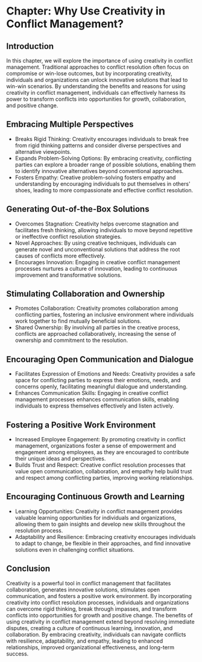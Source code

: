 Chapter: Why Use Creativity in Conflict Management?
===================================================

Introduction
------------

In this chapter, we will explore the importance of using creativity in conflict management. Traditional approaches to conflict resolution often focus on compromise or win-lose outcomes, but by incorporating creativity, individuals and organizations can unlock innovative solutions that lead to win-win scenarios. By understanding the benefits and reasons for using creativity in conflict management, individuals can effectively harness its power to transform conflicts into opportunities for growth, collaboration, and positive change.

Embracing Multiple Perspectives
-------------------------------

* Breaks Rigid Thinking: Creativity encourages individuals to break free from rigid thinking patterns and consider diverse perspectives and alternative viewpoints.
* Expands Problem-Solving Options: By embracing creativity, conflicting parties can explore a broader range of possible solutions, enabling them to identify innovative alternatives beyond conventional approaches.
* Fosters Empathy: Creative problem-solving fosters empathy and understanding by encouraging individuals to put themselves in others' shoes, leading to more compassionate and effective conflict resolution.

Generating Out-of-the-Box Solutions
-----------------------------------

* Overcomes Stagnation: Creativity helps overcome stagnation and facilitates fresh thinking, allowing individuals to move beyond repetitive or ineffective conflict resolution strategies.
* Novel Approaches: By using creative techniques, individuals can generate novel and unconventional solutions that address the root causes of conflicts more effectively.
* Encourages Innovation: Engaging in creative conflict management processes nurtures a culture of innovation, leading to continuous improvement and transformative solutions.

Stimulating Collaboration and Ownership
---------------------------------------

* Promotes Collaboration: Creativity promotes collaboration among conflicting parties, fostering an inclusive environment where individuals work together to find mutually beneficial solutions.
* Shared Ownership: By involving all parties in the creative process, conflicts are approached collaboratively, increasing the sense of ownership and commitment to the resolution.

Encouraging Open Communication and Dialogue
-------------------------------------------

* Facilitates Expression of Emotions and Needs: Creativity provides a safe space for conflicting parties to express their emotions, needs, and concerns openly, facilitating meaningful dialogue and understanding.
* Enhances Communication Skills: Engaging in creative conflict management processes enhances communication skills, enabling individuals to express themselves effectively and listen actively.

Fostering a Positive Work Environment
-------------------------------------

* Increased Employee Engagement: By promoting creativity in conflict management, organizations foster a sense of empowerment and engagement among employees, as they are encouraged to contribute their unique ideas and perspectives.
* Builds Trust and Respect: Creative conflict resolution processes that value open communication, collaboration, and empathy help build trust and respect among conflicting parties, improving working relationships.

Encouraging Continuous Growth and Learning
------------------------------------------

* Learning Opportunities: Creativity in conflict management provides valuable learning opportunities for individuals and organizations, allowing them to gain insights and develop new skills throughout the resolution process.
* Adaptability and Resilience: Embracing creativity encourages individuals to adapt to change, be flexible in their approaches, and find innovative solutions even in challenging conflict situations.

Conclusion
----------

Creativity is a powerful tool in conflict management that facilitates collaboration, generates innovative solutions, stimulates open communication, and fosters a positive work environment. By incorporating creativity into conflict resolution processes, individuals and organizations can overcome rigid thinking, break through impasses, and transform conflicts into opportunities for growth and positive change. The benefits of using creativity in conflict management extend beyond resolving immediate disputes, creating a culture of continuous learning, innovation, and collaboration. By embracing creativity, individuals can navigate conflicts with resilience, adaptability, and empathy, leading to enhanced relationships, improved organizational effectiveness, and long-term success.
